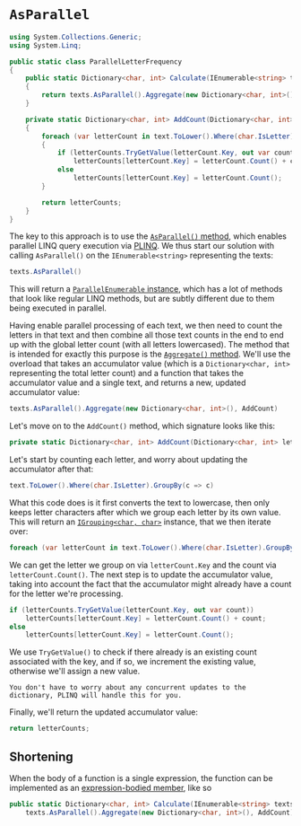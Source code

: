 # `AsParallel`

```csharp
using System.Collections.Generic;
using System.Linq;

public static class ParallelLetterFrequency
{
    public static Dictionary<char, int> Calculate(IEnumerable<string> texts)
    {
        return texts.AsParallel().Aggregate(new Dictionary<char, int>(), AddCount);
    }

    private static Dictionary<char, int> AddCount(Dictionary<char, int> letterCounts, string text)
    {
        foreach (var letterCount in text.ToLower().Where(char.IsLetter).GroupBy(c => c))
        {
            if (letterCounts.TryGetValue(letterCount.Key, out var count))
                letterCounts[letterCount.Key] = letterCount.Count() + count;
            else
                letterCounts[letterCount.Key] = letterCount.Count();
        }

        return letterCounts;
    }
}
```

The key to this approach is to use the [`AsParallel()` method][as-parallel], which enables parallel LINQ query execution via [PLINQ][plinq].
We thus start our solution with calling `AsParallel()` on the `IEnumerable<string>` representing the texts:

```csharp
texts.AsParallel()
```

This will return a [`ParallelEnumerable` instance][parallel-enumerable], which has a lot of methods that look like regular LINQ methods, but are subtly different due to them being executed in parallel.

Having enable parallel processing of each text, we then need to count the letters in that text and then combine all those text counts in the end to end up with the global letter count (with all letters lowercased).
The method that is intended for exactly this purpose is the [`Aggregate()` method][parallel-enumerable-aggregate].
We'll use the overload that takes an accumulator value (which is a `Dictionary<char, int>` representing the total letter count) and a function that takes the accumulator value and a single text, and returns a new, updated accumulator value:

```csharp
texts.AsParallel().Aggregate(new Dictionary<char, int>(), AddCount)
```

Let's move on to the `AddCount()` method, which signature looks like this:

```csharp
private static Dictionary<char, int> AddCount(Dictionary<char, int> letterCounts, string text)
```

Let's start by counting each letter, and worry about updating the accumulator after that:

```csharp
text.ToLower().Where(char.IsLetter).GroupBy(c => c)
```

What this code does is it first converts the text to lowercase, then only keeps letter characters after which we group each letter by its own value.
This will return an [`IGrouping<char, char>`][igrouping] instance, that we then iterate over:

```csharp
foreach (var letterCount in text.ToLower().Where(char.IsLetter).GroupBy(c => c))
```

We can get the letter we group on via `letterCount.Key` and the count via `letterCount.Count()`.
The next step is to update the accumulator value, taking into account the fact that the accumulator might already have a count for the letter we're processing.

```csharp
if (letterCounts.TryGetValue(letterCount.Key, out var count))
    letterCounts[letterCount.Key] = letterCount.Count() + count;
else
    letterCounts[letterCount.Key] = letterCount.Count();
```

We use `TryGetValue()` to check if there already is an existing count associated with the key, and if so, we increment the existing value, otherwise we'll assign a new value.

```exercism/note
You don't have to worry about any concurrent updates to the dictionary, PLINQ will handle this for you.
```

Finally, we'll return the updated accumulator value:

```csharp
return letterCounts;
```

## Shortening

When the body of a function is a single expression, the function can be implemented as an [expression-bodied member][expression-bodied-member], like so

```csharp
public static Dictionary<char, int> Calculate(IEnumerable<string> texts) =>
    texts.AsParallel().Aggregate(new Dictionary<char, int>(), AddCount);
```

[plinq]: https://learn.microsoft.com/en-us/dotnet/standard/parallel-programming/introduction-to-plinq
[as-parallel]: https://learn.microsoft.com/en-us/dotnet/api/system.linq.parallelenumerable.asparallel
[expression-bodied-member]: https://learn.microsoft.com/en-us/dotnet/csharp/programming-guide/statements-expressions-operators/expression-bodied-members
[parallel-enumerable]: https://learn.microsoft.com/en-us/dotnet/api/system.linq.parallelenumerable
[parallel-enumerable-aggregate]: https://learn.microsoft.com/en-us/dotnet/api/system.linq.parallelenumerable.aggregate#system-linq-parallelenumerable-aggregate-2(system-linq-parallelquery((-0))-1-system-func((-1-0-1)))
[igrouping]: https://learn.microsoft.com/en-us/dotnet/api/system.linq.igrouping-2
